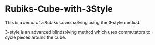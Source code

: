 # Rubiks-Cube-with-3Style

This is a demo of a Rubiks cubes solving using the 3-style method. 

3-style is an advanced blindsolving method which uses commutators to cycle pieces around the cube. 

